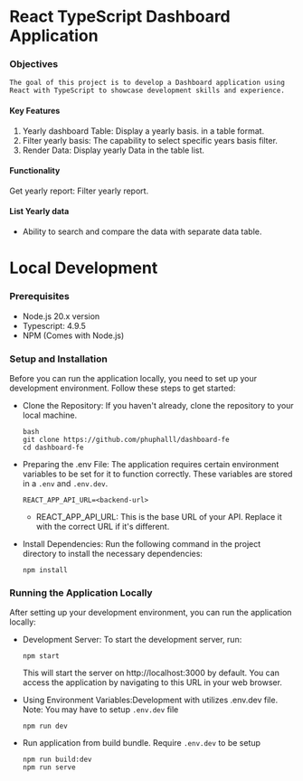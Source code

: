 # React TypeScript Dashboard Application

### Objectives

    The goal of this project is to develop a Dashboard application using React with TypeScript to showcase development skills and experience.

#### Key Features

1. Yearly dashboard Table: Display a yearly basis. in a table format.
2. Filter yearly basis: The capability to select specific years basis filter.
3. Render Data: Display yearly Data in the table list.

#### Functionality

Get yearly report: Filter yearly report.

#### List Yearly data

- Ability to search and compare the data with separate data table.

# Local Development

### Prerequisites

- Node.js 20.x version
- Typescript: 4.9.5
- NPM (Comes with Node.js)

### Setup and Installation

Before you can run the application locally, you need to set up your development environment. Follow these steps to get started:

- Clone the Repository: If you haven't already, clone the repository to your local machine.

  ```
  bash
  git clone https://github.com/phuphalll/dashboard-fe
  cd dashboard-fe
  ```

- Preparing the .env File: The application requires certain environment variables to be set for it to function correctly. These variables are stored in a `.env` and `.env.dev`.
  ```
  REACT_APP_API_URL=<backend-url>
  ```
  - REACT_APP_API_URL: This is the base URL of your API. Replace it with the correct URL if it's different.
- Install Dependencies: Run the following command in the project directory to install the necessary dependencies:

  ```
  npm install
  ```

### Running the Application Locally

After setting up your development environment, you can run the application locally:

- Development Server: To start the development server, run:

  ```
  npm start
  ```

  This will start the server on http://localhost:3000 by default. You can access the application by navigating to this URL in your web browser.

- Using Environment Variables:Development with utilizes .env.dev file. Note: You may have to setup `.env.dev` file
  ```
  npm run dev
  ```
- Run application from build bundle. Require `.env.dev` to be setup
  ```
  npm run build:dev
  npm run serve
  ```
